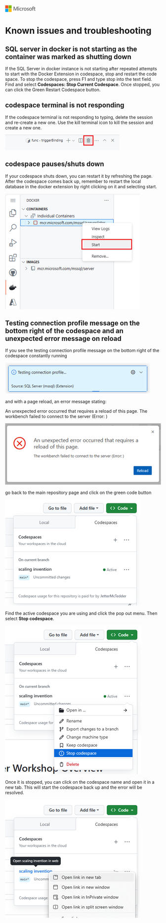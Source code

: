 ![A picture of the Microsoft Logo](./media/graphics/microsoftlogo.png)

# Known issues and troubleshooting

## SQL server in docker is not starting as the container was marked as shutting down

If the SQL Server in docker instance is not starting after repeated attempts to start with the Docker Extension in codespace, stop and restart the code space. To stop the codespace, press F1 and type stop into the text field. Find and select **Codespaces: Stop Current Codespace**. Once stopped, you can click the Green Restart Codespace button.

## codespace terminal is not responding

If the codespace terminal is not responding to typing, delete the session and re-create a new one. Use the kill terminal icon to kill the session and create a new one.

![A picture of using the kill terminal icon to kill the session](./media/cht/trouble1a.png)

## codespace pauses/shuts down

If your codespace shuts down, you can restart it by refreshing the page. After the codespace comes back up, remember to restart the local database in the docker extension by right clicking on it and selecting start.

![A picture of restarting the database using the docker extension in codespace](./media/cht/trouble1.png)

## Testing connection profile message on the bottom right of the codespace and an unexpected error message on reload

If you see the testing connection profile message on the bottom right of the codespace constantly running 

![A picture of the testing connection profile message on the bottom right of the codespace](./media/cht/trouble2.png)

and with a page reload, an error message stating:

An unexpected error occurred that requires a reload of this page.
The workbench failed to connect to the server (Error: )

![A picture of an error message stating a reload of the page is required](./media/cht/trouble3.png)

go back to the main repository page and click on the green code button

![A picture of clicking on the green code button on the main repository page](./media/cht/trouble4.png)

Find the active codespace you are using and click the pop out menu. Then select **Stop codespace**.

![A picture of clicking the pop out menu next to the active code space then selecting Stop codespace](./media/cht/trouble5.png)

Once it is stopped, you can click on the codespace name and open it in a new tab. This will start the codespace back up and the error will be resolved.

![A picture of clicking on the codespace name and opening it in a new tab](./media/cht/trouble6.png)

